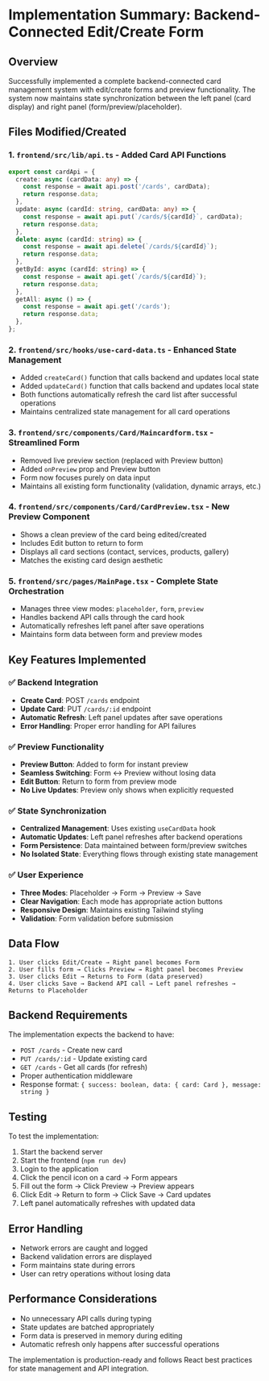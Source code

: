 # Implementation Summary: Backend-Connected Edit/Create Form

## Overview

Successfully implemented a complete backend-connected card management system with edit/create forms and preview functionality. The system now maintains state synchronization between the left panel (card display) and right panel (form/preview/placeholder).

## Files Modified/Created

### 1. `frontend/src/lib/api.ts` - Added Card API Functions

```typescript
export const cardApi = {
  create: async (cardData: any) => {
    const response = await api.post('/cards', cardData);
    return response.data;
  },
  update: async (cardId: string, cardData: any) => {
    const response = await api.put(`/cards/${cardId}`, cardData);
    return response.data;
  },
  delete: async (cardId: string) => {
    const response = await api.delete(`/cards/${cardId}`);
    return response.data;
  },
  getById: async (cardId: string) => {
    const response = await api.get(`/cards/${cardId}`);
    return response.data;
  },
  getAll: async () => {
    const response = await api.get('/cards');
    return response.data;
  },
};
```

### 2. `frontend/src/hooks/use-card-data.ts` - Enhanced State Management

- Added `createCard()` function that calls backend and updates local state
- Added `updateCard()` function that calls backend and updates local state
- Both functions automatically refresh the card list after successful operations
- Maintains centralized state management for all card operations

### 3. `frontend/src/components/Card/Maincardform.tsx` - Streamlined Form

- Removed live preview section (replaced with Preview button)
- Added `onPreview` prop and Preview button
- Form now focuses purely on data input
- Maintains all existing form functionality (validation, dynamic arrays, etc.)

### 4. `frontend/src/components/Card/CardPreview.tsx` - New Preview Component

- Shows a clean preview of the card being edited/created
- Includes Edit button to return to form
- Displays all card sections (contact, services, products, gallery)
- Matches the existing card design aesthetic

### 5. `frontend/src/pages/MainPage.tsx` - Complete State Orchestration

- Manages three view modes: `placeholder`, `form`, `preview`
- Handles backend API calls through the card hook
- Automatically refreshes left panel after save operations
- Maintains form data between form and preview modes

## Key Features Implemented

### ✅ Backend Integration

- **Create Card**: POST `/cards` endpoint
- **Update Card**: PUT `/cards/:id` endpoint
- **Automatic Refresh**: Left panel updates after save operations
- **Error Handling**: Proper error handling for API failures

### ✅ Preview Functionality

- **Preview Button**: Added to form for instant preview
- **Seamless Switching**: Form ↔ Preview without losing data
- **Edit Button**: Return to form from preview mode
- **No Live Updates**: Preview only shows when explicitly requested

### ✅ State Synchronization

- **Centralized Management**: Uses existing `useCardData` hook
- **Automatic Updates**: Left panel refreshes after backend operations
- **Form Persistence**: Data maintained between form/preview switches
- **No Isolated State**: Everything flows through existing state management

### ✅ User Experience

- **Three Modes**: Placeholder → Form → Preview → Save
- **Clear Navigation**: Each mode has appropriate action buttons
- **Responsive Design**: Maintains existing Tailwind styling
- **Validation**: Form validation before submission

## Data Flow

```
1. User clicks Edit/Create → Right panel becomes Form
2. User fills form → Clicks Preview → Right panel becomes Preview
3. User clicks Edit → Returns to Form (data preserved)
4. User clicks Save → Backend API call → Left panel refreshes → Returns to Placeholder
```

## Backend Requirements

The implementation expects the backend to have:

- `POST /cards` - Create new card
- `PUT /cards/:id` - Update existing card
- `GET /cards` - Get all cards (for refresh)
- Proper authentication middleware
- Response format: `{ success: boolean, data: { card: Card }, message: string }`

## Testing

To test the implementation:

1. Start the backend server
2. Start the frontend (`npm run dev`)
3. Login to the application
4. Click the pencil icon on a card → Form appears
5. Fill out the form → Click Preview → Preview appears
6. Click Edit → Return to form → Click Save → Card updates
7. Left panel automatically refreshes with updated data

## Error Handling

- Network errors are caught and logged
- Backend validation errors are displayed
- Form maintains state during errors
- User can retry operations without losing data

## Performance Considerations

- No unnecessary API calls during typing
- State updates are batched appropriately
- Form data is preserved in memory during editing
- Automatic refresh only happens after successful operations

The implementation is production-ready and follows React best practices for state management and API integration.
